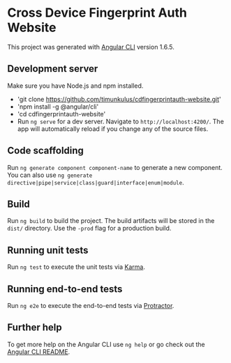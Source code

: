 # Cross Device Fingerprint Auth Website

This project was generated with [Angular CLI](https://github.com/angular/angular-cli) version 1.6.5.

## Development server

Make sure you have Node.js and npm installed.

- 'git clone https://github.com/timunkulus/cdfingerprintauth-website.git' 
- 'npm install -g @angular/cli'
- 'cd cdfingerprintauth-website'
- Run `ng serve` for a dev server. Navigate to `http://localhost:4200/`. The app will automatically reload if you change any of the source files.

## Code scaffolding

Run `ng generate component component-name` to generate a new component. You can also use `ng generate directive|pipe|service|class|guard|interface|enum|module`.

## Build

Run `ng build` to build the project. The build artifacts will be stored in the `dist/` directory. Use the `-prod` flag for a production build.

## Running unit tests

Run `ng test` to execute the unit tests via [Karma](https://karma-runner.github.io).

## Running end-to-end tests

Run `ng e2e` to execute the end-to-end tests via [Protractor](http://www.protractortest.org/).

## Further help

To get more help on the Angular CLI use `ng help` or go check out the [Angular CLI README](https://github.com/angular/angular-cli/blob/master/README.md).
